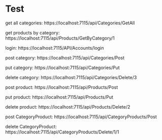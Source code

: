 # Test

get all categories:
https://localhost:7115/api/Categories/GetAll

get  products by category:
https://localhost:7115/api/Products/GetByCategory/1

login:
https://localhost:7115/API/Accounts/login

post category:
https://localhost:7115/api/Categories/Post

put category:
https://localhost:7115/api/Categories/Put

delete category:
https://localhost:7115/api/Categories/Delete/3

post product:
https://localhost:7115/api/Products/Post

put product:
https://localhost:7115/api/Products/Put

delete product:
https://localhost:7115/api/Products/Delete/2

post CategoryProduct:
https://localhost:7115/api/CategoryProducts/Post

delete CategoryProduct:
https://localhost:7115/api/CategoryProducts/Delete/1/1
